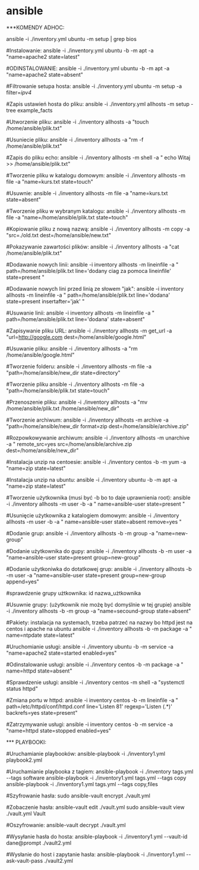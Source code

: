 # ansible


***KOMENDY ADHOC:

ansible -i ./inventory.yml ubuntu -m setup | grep bios

#Instalowanie:
ansible -i ./inventory.yml ubuntu -b -m apt -a "name=apache2 state=latest"

#ODINSTALOWANIE:
ansible -i ./inventory.yml ubuntu -b -m apt -a "name=apache2 state=absent"

#Filtrowanie setupa hosta:
ansible -i ./inventory.yml ubuntu -m setup -a filter=*ipv4*

#Zapis ustawień hosta do pliku:
ansible -i ./inventory.yml allhosts -m setup -tree example_facts

#Utworzenie pliku:
ansible -i ./inventory  allhosts -a "touch /home/ansible/plik.txt"

#Usuniecie pliku:
ansible -i ./inventory  allhosts -a "rm -f /home/ansible/plik.txt"

#Zapis do pliku echo:
ansible -i ./inventory  allhosts -m shell -a " echo Witaj >> /home/ansible/plik.txt"

#Tworzenie pliku w katalogu domowym:
ansible -i ./inventory allhosts -m file -a "name=kurs.txt state=touch"

#Usuwnie:
ansible -i ./inventory allhosts -m file -a "name=kurs.txt state=absent"

#Tworzenie pliku w wybranym katalogu:
ansible -i ./inventory allhosts -m file -a "name=/home/ansible/plik.txt state=touch"

#Kopiowanie pliku z nową nazwą:
ansible -i ./inventory allhosts -m copy -a "src=./old.txt dest=/home/ansible/new.txt"

#Pokazywanie zawartości plików:
ansible -i ./inventory allhosts -a "cat /home/ansible/plik.txt"
 
#Dodawanie nowych linii:
ansible -i inventory allhosts -m lineinfile -a " path=/home/ansible/plik.txt line='dodany ciag za pomoca lineinfile' state=present "
 
#Dodawanie nowych lini przed linią ze słowem "jak":
ansible -i inventory allhosts -m lineinfile -a " path=/home/ansible/plik.txt line='dodana' state=present  insertafter='jak' "

#Usuwanie linii:
ansible -i inventory allhosts -m lineinfile -a " path=/home/ansible/plik.txt line='dodana' state=absent"

#Zapisywanie pliku URL:
ansible -i ./inventory allhosts -m get_url -a "url=http://google.com dest=/home/ansible/google.html"

#Usuwanie pliku:
ansible -i ./inventory allhosts -a "rm /home/ansible/google.html"
 
#Tworzenie folderu:
ansible -i ./inventory allhosts -m file -a "path=/home/ansible/new_dir state=directory"
 
#Tworzenie pliku
ansible -i ./inventory allhosts -m file -a "path=/home/ansible/plik.txt state=touch" 
 
#Przenoszenie pliku:
ansible -i ./inventory allhosts -a "mv /home/ansible/plik.txt /home/ansible/new_dir"
 
#Tworzenie archiwum:
ansible -i ./inventory allhosts -m archive -a "path=/home/ansible/new_dir format=zip dest=/home/ansible/archive.zip"

#Rozpowkowywanie archiwum:
ansible -i ./inventory allhosts -m unarchive -a " remote_src=yes src=/home/ansible/archive.zip dest=/home/ansible/new_dir"
 
#Instalacja unzip na centoesie:
ansible -i ./inventory centos -b -m yum -a "name=zip state=latest"

#Instalacja unzip na ubuntu:
ansible -i ./inventory ubuntu -b -m apt -a "name=zip state=latest"

#Tworzenie użytkownika (musi być -b bo to daje uprawnienia root):
ansible -i ./inventory allhosts -m user -b -a " name=ansible-user state=present "

#Usunięcie użytkownika z katalogiem domowym:
ansible -i ./inventory allhosts -m user -b -a " name=ansible-user state=absent remove=yes "

#Dodanie grup:
ansible -i ./inventory allhosts -b -m group -a "name=new-group"

#Dodanie użytkownika do gupy:
ansible -i ./inventory allhosts -b -m user -a "name=ansible-user state=present group=new-group"

#Dodanie użytkoniwka do dotatkowej grup:
ansible -i ./inventory allhosts -b -m user -a "name=ansible-user state=present group=new-group append=yes"

#sprawdzenie grupy użtkownika:
id nazwa_użtkownika 

#Usuwnie grupy: (użytkownik nie możę być domyślnie w tej grupie)
ansible -i ./inventory allhosts -b -m group -a "name=secound-group state=absent"

#Pakiety: instalacja na systemach, trzeba patrzeć na nazwy bo httpd jest na centos i apache na ubuntu
ansible -i ./inventory allhosts -b  -m package -a " name=ntpdate state=latest"

#Uruchomianie usługi:
ansible -i ./inventory ubuntu -b -m service -a "name=apache2 state=started enabled=yes"

#Odinstalowanie usługi:
ansible -i ./inventory centos -b  -m package -a " name=httpd state=absent"

#Sprawdzenie usługi:
ansible -i ./inventory centos -m shell -a "systemctl status httpd"

#Zmiana portu w httpd: 
ansible -i inventory centos -b -m lineinfile -a " path=/etc/httpd/conf/httpd.conf line='Listen 81' regexp='Listen (.*)' backrefs=yes state=present"

#Zatrzymywanie usługi:
ansible -i inventory centos -b -m service -a "name=httpd state=stopped enabled=yes"

*** PLAYBOOKI:

#Uruchamianie playbooków:
ansible-playbook -i ./inventory1.yml playbook2.yml 

#Uruchamianie playbooka z tagiem:
ansible-playbook -i ./inventory tags.yml --tags software
ansible-playbook -i ./inventory1.yml tags.yml --tags copy
ansible-playbook -i ./inventory1.yml tags.yml --tags copy,files

#Szyfrowanie hasła:
sudo ansible-vault encrypt ./vault.yml 

#Zobaczenie hasła:
ansible-vault edit ./vault.yml 
sudo ansible-vault view ./vault.yml Vault

#Oszyfrowanie:
ansible-vault decrypt ./vault.yml 

#Wysyłanie hasła do hosta:
ansible-playbook -i ./inventory1.yml  --vault-id dane@prompt ./vault2.yml 

#Wysłanie do host i zapytanie hasła:
ansible-playbook -i ./inventory1.yml  --ask-vault-pass   ./vault2.yml 








